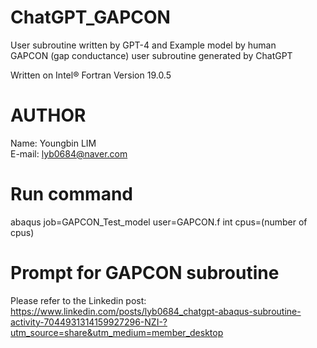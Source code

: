 # ChatGPT_GAPCON
User subroutine written by GPT-4 and Example model by human
<br>GAPCON (gap conductance) user subroutine generated by ChatGPT

Written on Intel® Fortran Version 19.0.5

# AUTHOR
Name: Youngbin LIM
<br>E-mail: lyb0684@naver.com

# Run command
abaqus job=GAPCON_Test_model user=GAPCON.f int cpus=(number of cpus)

# Prompt for GAPCON subroutine
Please refer to the Linkedin post: 
<br>https://www.linkedin.com/posts/lyb0684_chatgpt-abaqus-subroutine-activity-7044931314159927296-NZI-?utm_source=share&utm_medium=member_desktop

